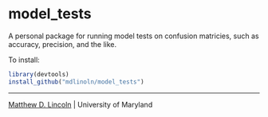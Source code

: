 model_tests
===========

A personal package for running model tests on confusion matricies, such as accuracy, precision, and the like.

To install:

```R
library(devtools)
install_github("mdlinoln/model_tests")
```

***
[Matthew D. Lincoln](http://matthewlincoln.net) | University of Maryland
